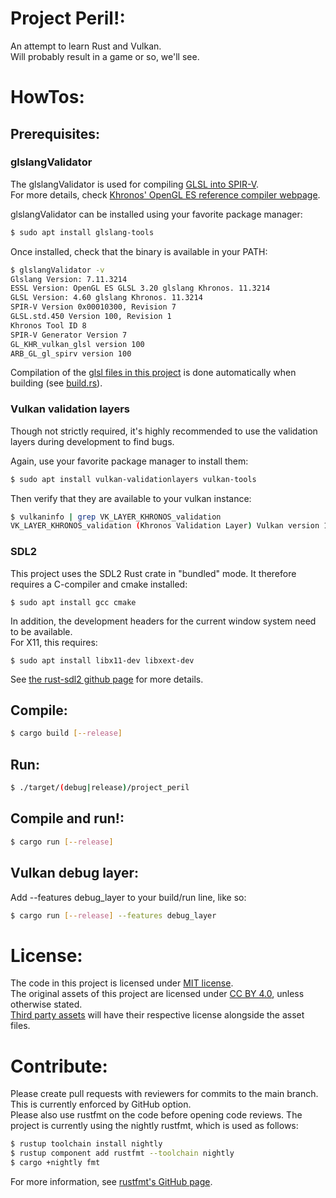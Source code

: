 Project Peril!:
===============
An attempt to learn Rust and Vulkan.  
Will probably result in a game or so, we'll see.

HowTos:
=======

Prerequisites:
--------------
### glslangValidator
The glslangValidator is used for compiling [GLSL into SPIR-V](https://www.khronos.org/spir/).  
For more details, check [Khronos' OpenGL ES reference compiler webpage](https://www.khronos.org/opengles/sdk/tools/Reference-Compiler/).

glslangValidator can be installed using your favorite package manager:
~~~bash
$ sudo apt install glslang-tools
~~~

Once installed, check that the binary is available in your PATH:
~~~bash
$ glslangValidator -v
Glslang Version: 7.11.3214
ESSL Version: OpenGL ES GLSL 3.20 glslang Khronos. 11.3214
GLSL Version: 4.60 glslang Khronos. 11.3214
SPIR-V Version 0x00010300, Revision 7
GLSL.std.450 Version 100, Revision 1
Khronos Tool ID 8
SPIR-V Generator Version 7
GL_KHR_vulkan_glsl version 100
ARB_GL_gl_spirv version 100
~~~

Compilation of the [glsl files in this project](shaders) is done automatically when building (see [build.rs](build.rs)).

### Vulkan validation layers
Though not strictly required, it's highly recommended to use the validation layers during development to find bugs.

Again, use your favorite package manager to install them:
~~~bash
$ sudo apt install vulkan-validationlayers vulkan-tools
~~~

Then verify that they are available to your vulkan instance:
~~~bash
$ vulkaninfo | grep VK_LAYER_KHRONOS_validation
VK_LAYER_KHRONOS_validation (Khronos Validation Layer) Vulkan version 1.2.141, layer version 1:
~~~

### SDL2
This project uses the SDL2 Rust crate in "bundled" mode. It therefore requires a C-compiler and cmake installed:
~~~
$ sudo apt install gcc cmake
~~~
In addition, the development headers for the current window system need to be available.  
For X11, this requires:
~~~
$ sudo apt install libx11-dev libxext-dev
~~~
See [the rust-sdl2 github page](https://github.com/Rust-SDL2/rust-sdl2) for more details.

Compile:
--------
~~~bash
$ cargo build [--release]
~~~

Run:
----
~~~bash
$ ./target/(debug|release)/project_peril
~~~

Compile and run!:
-----------------
~~~bash
$ cargo run [--release]
~~~

Vulkan debug layer:
-------------------
Add --features debug\_layer to your build/run line, like so:
~~~bash
$ cargo run [--release] --features debug_layer
~~~

License:
========
The code in this project is licensed under [MIT license](LICENSE).  
The original assets of this project are licensed under [CC BY 4.0](assets/original/LICENSE), unless otherwise stated.  
[Third party assets](assets/thirdparty/) will have their respective license alongside the asset files.

Contribute:
===========
Please create pull requests with reviewers for commits to the main branch. This is currently enforced by GitHub option.  
Please also use rustfmt on the code before opening code reviews. The project is currently using the nightly rustfmt,
which is used as follows:

~~~bash
$ rustup toolchain install nightly
$ rustup component add rustfmt --toolchain nightly
$ cargo +nightly fmt
~~~

For more information, see [rustfmt's GitHub page](https://github.com/rust-lang/rustfmt).
